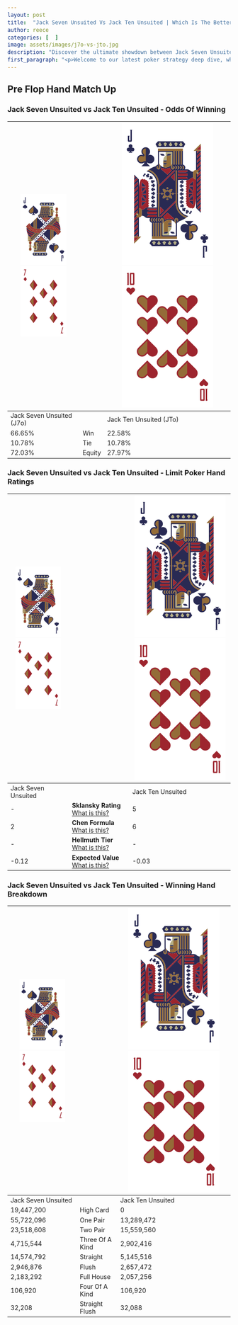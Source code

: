 ```yaml
---
layout: post
title:  "Jack Seven Unsuited Vs Jack Ten Unsuited | Which Is The Better Hand In Poker? A Complete Guide"
author: reece
categories: [  ]
image: assets/images/j7o-vs-jto.jpg
description: "Discover the ultimate showdown between Jack Seven Unsuited and Jack Ten Unsuited in poker! Uncover the odds, strategies, and scenarios where one hand triumphs over the other. Get ready to up your poker game with this thrilling analysis."
first_paragraph: "<p>Welcome to our latest poker strategy deep dive, where we're pitting two distinct hands against each other in a high-stakes showdown: Jack Seven Unsuited vs Jack Ten Unsuited.</p><p>In the dynamic world of poker, every decision counts, and knowing which hand holds the upper hand is key to your success at the table.</p><p>In this article, we'll dissect these two hands, explore the scenarios where one dominates the other, and equip you with the knowledge to make strategic choices that can tip the odds in your favor.</p><p>Get ready to unravel the intriguing dynamics of these poker hands and elevate your game to new heights.</p>"
---
```




[comment]: # (sp0)

## Pre Flop Hand Match Up

<div class="table hand-ratings" markdown="1"> 



### Jack Seven Unsuited vs Jack Ten Unsuited - Odds Of Winning


    
| ![image info](assets/images/hand1/J.png) ![image info](assets/images/hand1/7o.png) |  | ![image info](assets/images/hand2/J.png) ![image info](assets/images/hand2/To.png) |
| -------- | -------- | -------- |
| Jack Seven Unsuited (J7o) |  | Jack Ten Unsuited (JTo) |
| 66.65% | Win | 22.58% |
| 10.78% | Tie | 10.78% |
| 72.03% | Equity | 27.97% |




[comment]: # (sp1)



### Jack Seven Unsuited vs Jack Ten Unsuited - Limit Poker Hand Ratings


    
| ![image info](assets/images/hand1/J.png) ![image info](assets/images/hand1/7o.png) |  | ![image info](assets/images/hand2/J.png) ![image info](assets/images/hand2/To.png) |
| -------- | -------- | -------- |
| Jack Seven Unsuited |  | Jack Ten Unsuited |
| - | **Sklansky Rating** [What is this?](/sklansky-rating-explained) | 5 |
| 2 | **Chen Formula** [What is this?](/chen-formula-explained) | 6 |
| - | **Hellmuth Tier** [What is this?](/Hellmuth-tier-explained) | - |
| -0.12 | **Expected Value** [What is this?](/expected-value-explained) | -0.03 |




[comment]: # (sp2)



### Jack Seven Unsuited vs Jack Ten Unsuited - Winning Hand Breakdown


    
| ![image info](assets/images/hand1/J.png) ![image info](assets/images/hand1/7o.png) |  | ![image info](assets/images/hand2/J.png) ![image info](assets/images/hand2/To.png) |
| -------- | -------- | -------- |
| Jack Seven Unsuited |  | Jack Ten Unsuited |
| 19,447,200 | High Card | 0 |
| 55,722,096 | One Pair | 13,289,472 |
| 23,518,608 | Two Pair | 15,559,560 |
| 4,715,544 | Three Of A Kind | 2,902,416 |
| 14,574,792 | Straight | 5,145,516 |
| 2,946,876 | Flush | 2,657,472 |
| 2,183,292 | Full House | 2,057,256 |
| 106,920 | Four Of A Kind | 106,920 |
| 32,208 | Straight Flush | 32,088 |




[comment]: # (sp3)



</div>

[comment]: # (sp4)



[comment]: # (sp5)

